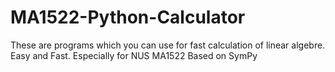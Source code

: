 # MA1522-Python-Calculator
These are programs which you can use for fast calculation of linear algebre. Easy and Fast. Especially for NUS MA1522
Based on SymPy
